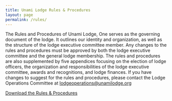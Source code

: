 ```yaml
---
title: Unami Lodge Rules & Procedures
layout: page
permalink: /rules/
---
```


The Rules and Procedures of Unami Lodge, One serves as the governing document of the lodge. It outlines our identity and organization, as well as the structure of the lodge executive committee member. Any changes to the rules and procedures must be approved by both the lodge executive committee and the general lodge membership. The rules and procedures are also supplemented by five appendices focusing on the election of lodge officers, the organization and responsibilities of the lodge executive committee, awards and recognitions, and lodge finances. If you have changes to suggest for the rules and procedures, please contact the Lodge Operations Committee at [lodgeoperations@unamilodge.org](/contact?recipient=lodgeoperations)

<div class="text-center my-5">
  <a href="/files/rules/Unami_Lodge_R&P-2022.11.22.pdf" class="btn btn-primary"> Download the Rules & Procedures</a>
</div>
